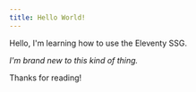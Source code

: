 ```yaml
---
title: Hello World!
---
```


Hello,
I'm learning how to use the Eleventy SSG. 

*I'm brand new to this kind of thing.*

Thanks for reading!
